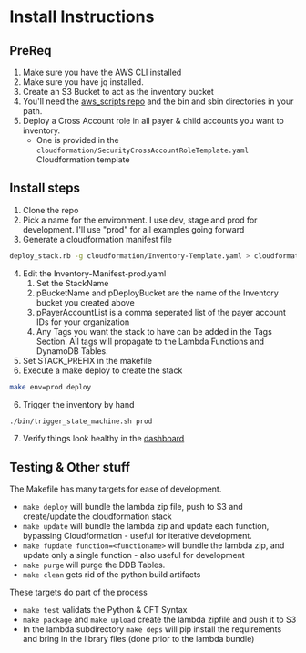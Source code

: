 # Install Instructions

## PreReq

1. Make sure you have the AWS CLI installed
1. Make sure you have jq installed.
1. Create an S3 Bucket to act as the inventory bucket
1. You'll need the [aws_scripts repo](https://github.com/jchrisfarris/aws_scripts) and the bin and sbin directories in your path.
1. Deploy a Cross Account role in all payer & child accounts you want to inventory.
    * One is provided in the `cloudformation/SecurityCrossAccountRoleTemplate.yaml` Cloudformation template

## Install steps
1. Clone the repo
2. Pick a name for the environment. I use dev, stage and prod for development. I'll use "prod" for all examples going forward
3. Generate a cloudformation manifest file
```bash
deploy_stack.rb -g cloudformation/Inventory-Template.yaml > cloudformation/Inventory-Manifest-prod.yaml
```
4. Edit the Inventory-Manifest-prod.yaml
    1. Set the StackName
    1. pBucketName and pDeployBucket are the name of the Inventory bucket you created above
    3. pPayerAccountList is a comma seperated list of the payer account IDs for your organization
    4. Any Tags you want the stack to have can be added in the Tags Section. All tags will propagate to the Lambda Functions and DynamoDB Tables.
5. Set STACK_PREFIX in the makefile
5. Execute a make deploy to create the stack
```bash
make env=prod deploy
```
6. Trigger the inventory by hand
```bash
./bin/trigger_state_machine.sh prod
```
7. Verify things look healthy in the [dashboard](https://console.aws.amazon.com/cloudwatch/home?region=us-east-1#dashboards:name=antiope-prod)

## Testing & Other stuff
The Makefile has many targets for ease of development.

* `make deploy` will bundle the lambda zip file, push to S3 and create/update the cloudformation stack
* `make update` will bundle the lambda zip and update each function, bypassing Cloudformation - useful for iterative development.
* `make fupdate function=<functioname>` will bundle the lambda zip, and update only a single function - also useful for development
* `make purge` will purge the DDB Tables.
* `make clean` gets rid of the python build artifacts

These targets do part of the process
* `make test` validats the Python & CFT Syntax
* `make package` and `make upload` create the lambda zipfile and push it to S3
* In the lambda subdirectory `make deps` will pip install the requirements and bring in the library files (done prior to the lambda bundle)